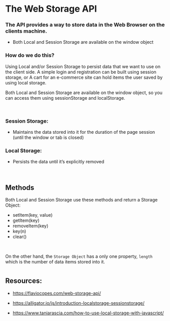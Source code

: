 # The Web Storage API

### The API provides a way to store data in the Web Browser on the clients machine.

* Both Local and Session Storage are available on the window object

### How do we do this? 

Using Local and/or Session Storage to persist data that we want to use on the client side. A simple login and registration can be built using session storage, or A cart for an e-commerce site can hold items the user saved by using local storage. 

Both Local and Session Storage are available on the window object, so you can access them using sessionStorage and localStorage.


&nbsp;   
### Session Storage:

* Maintains the data stored into it for the duration of the page session (until the window or tab is closed)


### Local Storage:

* Persists the data until it’s explicitly removed

&nbsp;

## Methods

Both Local and Session Storage use these methods and return a Storage Object:

* setItem(key, value)
* getItem(key)
* removeItem(key)
* key(n)
* clear()

&nbsp;

On the other hand, the `Storage Object` has a only one property, `length` which is the number of data items stored into it.




#

## Resources:


* https://flaviocopes.com/web-storage-api/

* https://alligator.io/js/introduction-localstorage-sessionstorage/

* https://www.taniarascia.com/how-to-use-local-storage-with-javascript/
